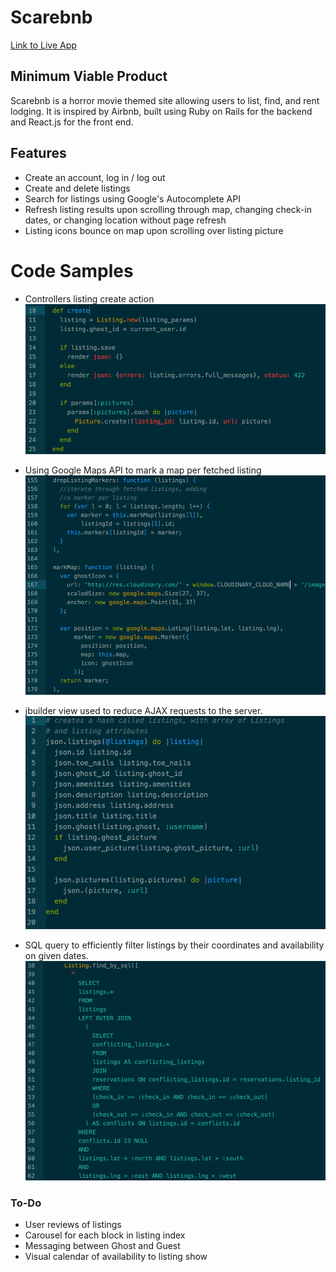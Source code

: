 # Scarebnb

[Link to Live App][heroku]

[heroku]: http://www.scarebnb.xyz

## Minimum Viable Product

Scarebnb is a horror movie themed site allowing users to list, find, and rent lodging. It is inspired by Airbnb, built using Ruby on Rails for the backend and React.js for the front end.

## Features

 * Create an account, log in / log out
 * Create and delete listings
 * Search for listings using Google's Autocomplete API
 * Refresh listing results upon scrolling through map, changing check-in dates, or changing location without page refresh
 * Listing icons bounce on map upon scrolling over listing picture

# Code Samples

 * Controllers listing create action
![alt tag](docs/screenshots/controller.png)

 * Using Google Maps API to mark a map per fetched listing
![alt tag](docs/screenshots/map.png)

 * jbuilder view used to reduce AJAX requests to the server.
![alt tag](docs/screenshots/jbuilder.png)

 * SQL query to efficiently filter listings by their coordinates and availability on given dates.
![alt tag](docs/screenshots/sql.png)

### To-Do
 * User reviews of listings
 * Carousel for each block in listing index
 * Messaging between Ghost and Guest
 * Visual calendar of availability to listing show
